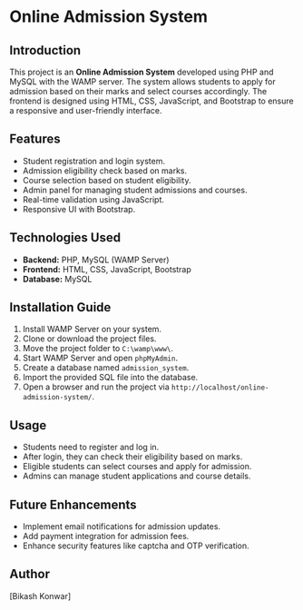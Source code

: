 # Online Admission System

## Introduction
This project is an **Online Admission System** developed using PHP and MySQL with the WAMP server. The system allows students to apply for admission based on their marks and select courses accordingly. The frontend is designed using HTML, CSS, JavaScript, and Bootstrap to ensure a responsive and user-friendly interface.

## Features
- Student registration and login system.
- Admission eligibility check based on marks.
- Course selection based on student eligibility.
- Admin panel for managing student admissions and courses.
- Real-time validation using JavaScript.
- Responsive UI with Bootstrap.

## Technologies Used
- **Backend:** PHP, MySQL (WAMP Server)
- **Frontend:** HTML, CSS, JavaScript, Bootstrap
- **Database:** MySQL

## Installation Guide
1. Install WAMP Server on your system.
2. Clone or download the project files.
3. Move the project folder to `C:\wamp\www\`.
4. Start WAMP Server and open `phpMyAdmin`.
5. Create a database named `admission_system`.
6. Import the provided SQL file into the database.
7. Open a browser and run the project via `http://localhost/online-admission-system/`.

## Usage
- Students need to register and log in.
- After login, they can check their eligibility based on marks.
- Eligible students can select courses and apply for admission.
- Admins can manage student applications and course details.

## Future Enhancements
- Implement email notifications for admission updates.
- Add payment integration for admission fees.
- Enhance security features like captcha and OTP verification.

## Author
[Bikash Konwar]




